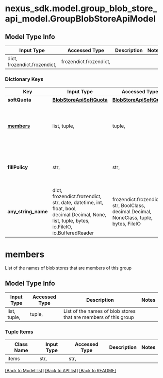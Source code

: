 # nexus_sdk.model.group_blob_store_api_model.GroupBlobStoreApiModel

## Model Type Info
Input Type | Accessed Type | Description | Notes
------------ | ------------- | ------------- | -------------
dict, frozendict.frozendict,  | frozendict.frozendict,  |  | 

### Dictionary Keys
Key | Input Type | Accessed Type | Description | Notes
------------ | ------------- | ------------- | ------------- | -------------
**softQuota** | [**BlobStoreApiSoftQuota**](BlobStoreApiSoftQuota.md) | [**BlobStoreApiSoftQuota**](BlobStoreApiSoftQuota.md) |  | [optional] 
**[members](#members)** | list, tuple,  | tuple,  | List of the names of blob stores that are members of this group | [optional] 
**fillPolicy** | str,  | str,  |  | [optional] must be one of ["roundRobin", "writeToFirst", ] 
**any_string_name** | dict, frozendict.frozendict, str, date, datetime, int, float, bool, decimal.Decimal, None, list, tuple, bytes, io.FileIO, io.BufferedReader | frozendict.frozendict, str, BoolClass, decimal.Decimal, NoneClass, tuple, bytes, FileIO | any string name can be used but the value must be the correct type | [optional]

# members

List of the names of blob stores that are members of this group

## Model Type Info
Input Type | Accessed Type | Description | Notes
------------ | ------------- | ------------- | -------------
list, tuple,  | tuple,  | List of the names of blob stores that are members of this group | 

### Tuple Items
Class Name | Input Type | Accessed Type | Description | Notes
------------- | ------------- | ------------- | ------------- | -------------
items | str,  | str,  |  | 

[[Back to Model list]](../../README.md#documentation-for-models) [[Back to API list]](../../README.md#documentation-for-api-endpoints) [[Back to README]](../../README.md)

